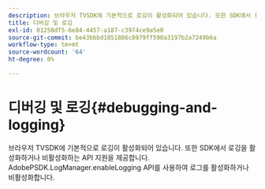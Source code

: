```yaml
---
description: 브라우저 TVSDK에 기본적으로 로깅이 활성화되어 있습니다. 또한 SDK에서 로깅을 활성화하거나 비활성화하는 API 지원을 제공합니다. AdobePSDK.LogManager.enableLogging API를 사용하여 로그를 활성화하거나 비활성화합니다.
title: 디버깅 및 로깅
exl-id: 01258df5-6e84-4457-a187-c3974ce9a5e0
source-git-commit: be43bbbd1051886c8979ff590a3197b2a7249b6a
workflow-type: tm+mt
source-wordcount: '64'
ht-degree: 0%

---
```


# 디버깅 및 로깅{#debugging-and-logging}

브라우저 TVSDK에 기본적으로 로깅이 활성화되어 있습니다. 또한 SDK에서 로깅을 활성화하거나 비활성화하는 API 지원을 제공합니다. AdobePSDK.LogManager.enableLogging API를 사용하여 로그를 활성화하거나 비활성화합니다.
